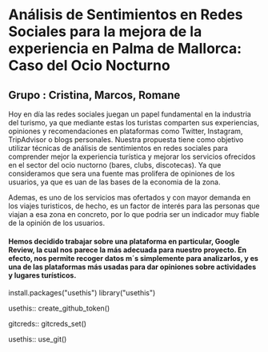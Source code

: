# **Análisis de Sentimientos en Redes Sociales para la mejora de la experiencia en Palma de Mallorca: Caso del Ocio Nocturno**

## Grupo : Cristina, Marcos, Romane

Hoy en día las redes sociales juegan un papel fundamental en la industria del turismo, ya que mediante estas los turistas comparten sus experiencias, opiniones y recomendaciones en plataformas como Twitter, Instagram, TripAdvisor o blogs personales. Nuestra propuesta tiene como objetivo utilizar técnicas de análisis de sentimientos en redes sociales para comprender mejor la experiencia turística y mejorar los servicios ofrecidos en el sector del ocio nuctorno (bares, clubs, discotecas). Ya que consideramos que sera una fuente mas prolifera de opiniones de los usuarios, ya que es uan de las bases de la economia de la zona.

Ademas, es uno de los servicios mas ofertados y con mayor demanda en los viajes turisticos, de hecho, es un factor de interés para las personas que viajan a esa zona en concreto, por lo que podria ser un indicador muy fiable de la opinión de los usuarios.

#### Hemos decidido trabajar sobre una plataforma en particular, Google Review, la cual nos parece la más adecuada para nuestro proyecto. En efecto, nos permite recoger datos m´s simplemente para analizarlos, y es una de las plataformas más usadas para dar opiniones sobre actividades y lugares turísticos. 

install.packages("usethis") library("usethis")

usethis:: create_github_token()

gitcreds:: gitcreds_set()

usethis:: use_git()
